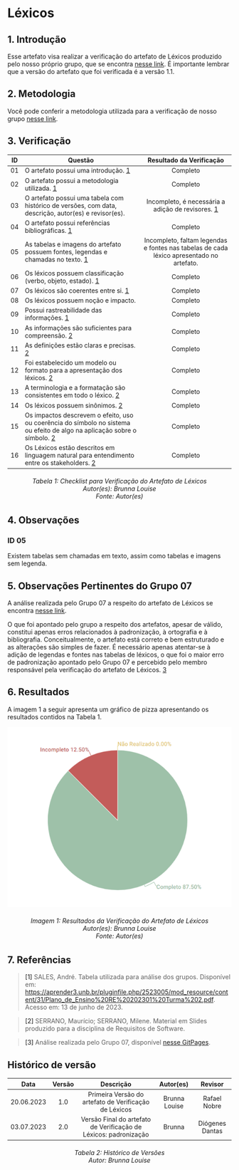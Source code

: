 # Léxicos

## 1. Introdução
Esse artefato visa realizar a verificação do artefato de Léxicos produzido pelo nosso próprio grupo, que se encontra [nesse link](../modelagem/lexico.md).
É importante lembrar que a versão do artefato que foi verificada é a versão 1.1. 

## 2. Metodologia
Você pode conferir a metodologia utilizada para a verificação de nosso grupo [nesse link](./planejamento.md).

## 3. Verificação

| ID |Questão| Resultado da Verificação |
| :---: | --- | :---: |
| 01 | O artefato possui uma introdução. [1](#1) | Completo |
| 02 | O artefato possui a metodologia utilizada. [1](#1)  | Completo |
| 03 | O artefato possui uma tabela com histórico de versões, com data, descrição, autor(es) e revisor(es).  | Incompleto, é necessária a adição de revisores. [1](#1)|
| 04 | O artefato possui referências bibliográficas. [1](#1)  | Completo |
| 05 | As tabelas e imagens do artefato possuem fontes, legendas e chamadas no texto. [1](#1) | Incompleto, faltam legendas e fontes nas tabelas de cada léxico apresentado no artefato. |
| 06 | Os léxicos possuem classificação (verbo, objeto, estado). [1](#1)| Completo |
| 07 | Os léxicos são coerentes entre si. [1](#1)| Completo |
| 08 | Os léxicos possuem noção e impacto. | Completo |
| 09 | Possui rastreabilidade das informações. [1](#1)| Completo |
| 10 | As informações são suficientes para compreensão. [2](#2) | Completo |
| 11 | As definições estão claras e precisas. [2](#2)| Completo |
| 12 | Foi estabelecido um modelo ou formato para a apresentação dos léxicos. [2](#2) | Completo |
| 13 | A terminologia e a formatação são consistentes em todo o léxico. [2](#2) | Completo |
| 14 | Os léxicos possuem sinônimos. [2](#2) | Completo |
| 15 | Os impactos descrevem o efeito, uso ou coerência do símbolo no sistema ou efeito de algo na aplicação sobre o símbolo. [2](#2)| Completo |
| 16 | Os Léxicos estão descritos em linguagem natural para entendimento entre os stakeholders. [2](#2) | Completo |

<h6 align = "center"> Tabela 1: Checklist para Verificação do Artefato de Léxicos
<br> Autor(es): Brunna Louise
<br>Fonte: Autor(es)</h6>


## 4. Observações 
### ID 05
Existem tabelas sem chamadas em texto, assim como tabelas e imagens sem legenda.

## 5. Observações Pertinentes do Grupo 07
A análise realizada pelo Grupo 07 a respeito do artefato de Léxicos se encontra [nesse link](https://requisitos-de-software.github.io/2023.1-Petz/analise/teste/lexicos/).

O que foi apontado pelo grupo a respeito dos artefatos, apesar de válido, constitui apenas erros relacionados à padronização, à ortografia e à bibliografia. Conceitualmente, o artefato está correto e bem estruturado e as alterações são simples de fazer. É necessário apenas atentar-se à adição de legendas e fontes nas tabelas de léxicos, o que foi o maior erro de padronização apontado pelo Grupo 07 e percebido pelo membro responsável pela verificação do artefato de Léxicos. [3](#3)

## 6. Resultados
A imagem 1 a seguir apresenta um gráfico de pizza apresentando os resultados contidos na Tabela 1.

![Resultados Léxicos](./verifica_lexicos08.png)
<h6 align = "center"> Imagem 1: Resultados da Verificação do Artefato de Léxicos
<br> Autor(es): Brunna Louise
<br>Fonte: Autor(es)</h6>

## 7. Referências

> <a id="1">[1]</a> SALES, André. Tabela utilizada para análise dos grupos. Disponível em: https://aprender3.unb.br/pluginfile.php/2523005/mod_resource/content/31/Plano_de_Ensino%20RE%20202301%20Turma%202.pdf. Acesso em: 13 de junho de 2023. 

> <a id="2">[2]</a> SERRANO, Maurício; SERRANO, Milene. Material em Slides produzido para a disciplina de Requisitos de Software.

> <a id="3">[3]</a> Análise realizada pelo Grupo 07, disponível [nesse GitPages](https://requisitos-de-software.github.io/2023.1-Petz/).

## Histórico de versão
|    Data    | Versão | Descrição                                                                      | Autor(es)  | Revisor  |
| :--------: | :----: | :----------------------------------------------------------------------------: | :--------: | :------: |
| 20.06.2023 | 1.0    | Primeira Versão do artefato de Verificação de Léxicos |   Brunna Louise   | Rafael Nobre  |
| 03.07.2023 | 2.0    | Versão Final do artefato de Verificação de Léxicos: padronização |   Brunna   | Diógenes Dantas  |

<h6 align = "center"> Tabela 2: Histórico de Versões
<br> Autor: Brunna Louise </h6>

